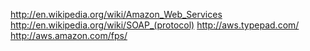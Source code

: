 http://en.wikipedia.org/wiki/Amazon_Web_Services
http://en.wikipedia.org/wiki/SOAP_(protocol)
http://aws.typepad.com/
http://aws.amazon.com/fps/